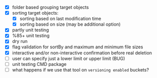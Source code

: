 - [x] folder based grouping target objects
- [x] sorting target objects:
  - [x] sorting based on last modification time
  - [x] sorting based on size (may be additional option)
- [x] partly unit testing
- [x] %85+ unit testing
- [x] dry run
- [x] flag validation for sortBy and maximum and minimum file sizes
- [x] interactive and/or non-interactive confirmation before real deletion
- [ ] user can specify just a lower limit or upper limit (BUG)
- [ ] unit testing CMD package
- [ ] what happens if we use that tool on `versioning enabled` buckets?
